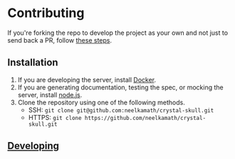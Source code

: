 # Contributing

If you're forking the repo to develop the project as your own and not just to send back a PR, follow [these steps](fork.md).

## Installation

1. If you are developing the server, install [Docker](https://hub.docker.com/search/?type=edition&offering=community).
1. If you are generating documentation, testing the spec, or mocking the server, install [node.js](https://nodejs.org/en/download/).
1. Clone the repository using one of the following methods.
    - SSH: `git clone git@github.com:neelkamath/crystal-skull.git`
    - HTTPS: `git clone https://github.com/neelkamath/crystal-skull.git`

## [Developing](developing.md)